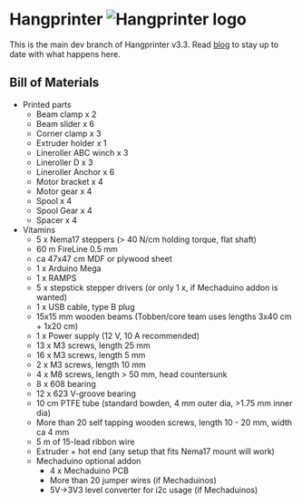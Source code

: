 Hangprinter ![Hangprinter logo](https://vitana.se/opr3d/tbear/bilder/logo_blue_50.png)
===========

This is the main dev branch of Hangprinter v3.3.
Read [blog](http://vitana.se/opr3d/tbear) to stay up to date with what happens here.


Bill of Materials
----------------

  * Printed parts
    * Beam clamp x 2
    * Beam slider x 6
    * Corner clamp x 3
    * Extruder holder x 1
    * Lineroller ABC winch x 3
    * Lineroller D x 3
    * Lineroller Anchor x 6
    * Motor bracket x 4
    * Motor gear x 4
    * Spool x 4
    * Spool Gear x 4
    * Spacer x 4
  * Vitamins
    * 5 x Nema17 steppers (> 40 N/cm holding torque, flat shaft)
    * 60 m FireLine 0.5 mm
    * ca 47x47 cm MDF or plywood sheet
    * 1 x Arduino Mega
    * 1 x RAMPS
    * 5 x stepstick stepper drivers (or only 1 x, if Mechaduino addon is wanted)
    * 1 x USB cable, type B plug
    * 15x15 mm wooden beams (Tobben/core team uses lengths 3x40 cm + 1x20 cm)
    * 1 x Power supply (12 V, 10 A recommended)
    * 13 x M3 screws, length 25 mm
    * 16 x M3 screws, length 5 mm
    * 2  x M3 screws, length 10 mm
    * 4  x M8 screws, length > 50 mm, head countersunk
    * 8  x 608 bearing
    * 12 x 623 V-groove bearing
    * 10 cm PTFE tube (standard bowden, 4 mm outer dia, >1.75 mm inner dia)
    * More than 20 self tapping wooden screws, length 10 - 20 mm, width ca 4 mm
    * 5 m of 15-lead ribbon wire
    * Extruder + hot end (any setup that fits Nema17 mount will work)
    * Mechaduino optional addon
      * 4 x Mechaduino PCB
      * More than 20 jumper wires (if Mechaduinos)
      * 5V->3V3 level converter for i2c usage (if Mechaduinos)
